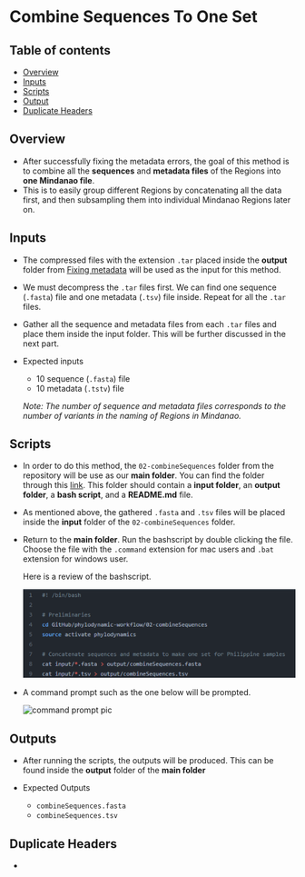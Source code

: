 # Combine Sequences To One Set

## Table of contents

- [Overview](#overview)
- [Inputs](#inputs)
- [Scripts](#scripts)
- [Output](#outputs)
- [Duplicate Headers](#duplicate-headers)

## Overview

- After successfully fixing the metadata errors, the goal of this method is to combine all the **sequences** and **metadata files** of the Regions into **one Mindanao file**.
- This is to easily group different Regions by concatenating all the data first, and then subsampling them into individual Mindanao Regions later on.

## Inputs

- The compressed files with the extension `.tar` placed inside the **output** folder from [Fixing metadata](/00-docs/content/02-fixed-known-metadata-issues.md) will be used as the input for this method.

- We must decompress the `.tar` files first. We can find one sequence (`.fasta`) file and one metadata (`.tsv`) file inside. Repeat for all the `.tar` files.

- Gather all the sequence and metadata files from each `.tar` files and place them inside the input folder. This will be further discussed in the next part.
- Expected inputs

  - 10 sequence (`.fasta`) file
  - 10 metadata (`.tstv`) file

  _Note: The number of sequence and metadata files corresponds to the number of variants in the naming of Regions in Mindanao._

## Scripts

- In order to do this method, the `02-combineSequences` folder from the repository will be use as our **main folder**. You can find the folder through this [link](../../02-combineSequences/). This folder should contain a **input folder**, an **output folder**, a **bash script**, and a **README.md** file.

- As mentioned above, the gathered `.fasta` and `.tsv` files will be placed inside the **input** folder of the `02-combineSequences` folder.

- Return to the **main folder**. Run the bashscript by double clicking the file. Choose the file with the `.command` extension for mac users and `.bat` extension for windows user.

  Here is a review of the bashscript.

  ![Review of bashscript](/00-docs/content/images/combineSeq-01.png)

- A command prompt such as the one below will be prompted.

  ![command prompt pic](/link-of-the-pic)

## Outputs

- After running the scripts, the outputs will be produced. This can be found inside the **output** folder of the **main folder**
- Expected Outputs

  - `combineSequences.fasta`
  - `combineSequences.tsv`

## Duplicate Headers 
- 
